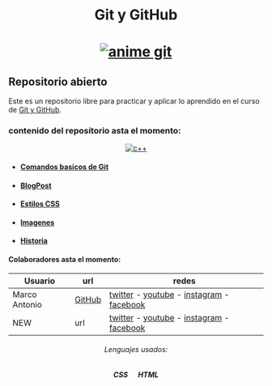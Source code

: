 <h1 align="center"> Git y GitHub<h1/>

<p align="center"><a href="https://github.com/NekoShooter"><img src="https://media.giphy.com/media/L2Yd6Z1cYAnPl5sPae/giphy.gif" alt="anime git"></a><p/>

## Repositorio abierto

Este es un repositorio libre para practicar y aplicar lo aprendido en el curso de [Git y GitHub](https://platzi.com/clases/git-github/).

### contenido del repositorio asta el momento:

<p align="center"><a href="https://platzi.com/clases/1557-git-github/19939-funcion-de-ramas-con-git-mer-7/"><img src="https://i.ibb.co/2WsZjdr/blogpost-html.png" alt="c++"></a><p/>


- #### [Comandos basicos de Git](https://github.com/NekoShooter/Git_y_GitHub/blob/master/comandos_git.txt)
- #### [BlogPost](https://github.com/NekoShooter/Git_y_GitHub/blob/master/blogpost.html)
- #### [Estilos CSS](https://github.com/NekoShooter/Git_y_GitHub/blob/master/css/estilos.css)
- #### [Imagenes](https://github.com/NekoShooter/Git_y_GitHub/tree/master/imagenes)
- #### [Historia](https://github.com/NekoShooter/Git_y_GitHub/blob/master/historia.txt)


#### Colaboradores asta el momento:
Usuario | url | redes
--- | --- | ---
Marco Antonio | [GitHub](https://github.com/NekoShooter) | [twitter](https://twitter.com/Marco_Animacion) - [youtube](https://www.youtube.com/channel/UCHJiiKBhmjGY8jkZYBZ8pHA?view_as=subscriber) - [instagram](https://www.instagram.com/marcoantonio_m_a/) - [facebook](https://www.facebook.com/MarcoAnGM)
NEW | url | [twitter](https://twitter.com) - [youtube](https://www.youtube.com) - [instagram](https://www.instagram.com) - [facebook](https://www.facebook.com) 


<h6 align="center">Lenguajes usados:<h6/>
  <p align="center"><b>CSS      HTML<b/><p/>
